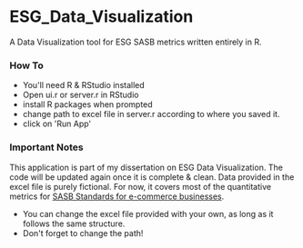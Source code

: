 # ESG_Data_Visualization
A Data Visualization tool for ESG SASB metrics written entirely in R.

### How To 

* You'll need R & RStudio installed
* Open ui.r or server.r in RStudio
* install R packages when prompted
* change path to excel file in server.r according to where you saved it.
* click on 'Run App'


### Important Notes

This application is part of my dissertation on ESG Data Visualization. 
The code will be updated again once it is complete & clean.
Data provided in the excel file is purely fictional. For now, it covers most of the quantitative metrics for [SASB Standards for e-commerce businesses](http://www.sasb.org/wp-content/uploads/2015/09/CN0404_E-Commerce_Standard.pdf?hsCtaTracking=22783197-994b-44dd-ba3c-75ccecfdf855%7C421b053f-4bc2-4221-a6ac-065600d3b873). 

* You can change the excel file provided with your own, as long as it follows the same structure.
* Don't forget to change the path!
